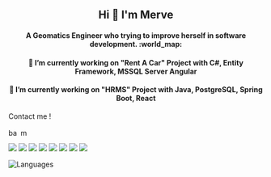 
<!--
**merdemli/Merdemli** is a ✨ _special_ ✨ repository because its `README.md` (this file) appears on your GitHub profile.

Here are some ideas to get you started:

- 🔭 I’m currently working on ...
- 🌱 I’m currently learning ...
- 👯 I’m looking to collaborate on ...
- 🤔 I’m looking for help with ...
- 💬 Ask me about ...
- 📫 How to reach me: ...
- 😄 Pronouns: ...
- ⚡ Fun fact: ...
-->
<h2 align="center">Hi 👋 I'm Merve</h2>
<h4 align="center">A Geomatics Engineer who trying to improve herself in software development. :world_map: </h4>
<h4 align="center">🔭 I’m currently working on "Rent A Car" Project with C#, Entity Framework, MSSQL Server Angular</h4>
<h4 align="center">🔭 I’m currently working on "HRMS" Project with Java, PostgreSQL, Spring Boot, React</h4>

Contact me  !

  
<a href="https://www.linkedin.com/in/merverdemli/" target="blank"><img align="center" src="https://cdn.jsdelivr.net/npm/simple-icons@3.0.1/icons/linkedin.svg" alt="batuhankaraman" height="15" width="20" /></a>
<a href="mailto:merveerdemli6@gmail.com" target="_blank"><img align="center" src="https://img.shields.io/badge/Gmail-black?style=for-the-badge&logo=gmail&logoColor=white" alt="merveerdemli" height="15" width="20"/></a>

<img src="https://img.shields.io/badge/Visual_Studio_2019-black?style=for-the-badge&logo=visual%20studio&logoColor=white"></img>
<img src="https://img.shields.io/badge/Visual_Studio_2012-black?style=for-the-badge&logo=visual%20studio&logoColor=white"></img>
<img src="https://img.shields.io/badge/Visual_Studio_Code-black?style=for-the-badge&logo=visual%20studio%20code&logoColor=white"></img>
<img src="https://img.shields.io/badge/Eclipse-black?style=for-the-badge&logo=eclipse&logoColor=white"></img>
<img src="https://img.shields.io/badge/Netbeans-black?style=for-the-badge&logo=eclipse&logoColor=white"></img>
<img src="https://img.shields.io/badge/MsSqlServer-black?style=for-the-badge&logo=eclipse&logoColor=white"></img>
<img src="https://img.shields.io/badge/PostgreSQL-black?style=for-the-badge&logo=eclipse&logoColor=white"></img>
<img src="https://img.shields.io/badge/PyCharm-black?style=for-the-badge&logo=eclipse&logoColor=white"></img>


![Languages](https://github-readme-stats.vercel.app/api/top-langs/?username=Merdemli&layout=compact&theme=light)



